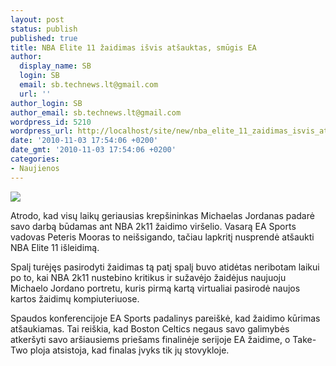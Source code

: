 ```yaml
---
layout: post
status: publish
published: true
title: NBA Elite 11 žaidimas išvis atšauktas, smūgis EA
author:
  display_name: SB
  login: SB
  email: sb.technews.lt@gmail.com
  url: ''
author_login: SB
author_email: sb.technews.lt@gmail.com
wordpress_id: 5210
wordpress_url: http://localhost/site/new/nba_elite_11_zaidimas_isvis_atsauktas_smugis_ea/
date: '2010-11-03 17:54:06 +0200'
date_gmt: '2010-11-03 17:54:06 +0200'
categories:
- Naujienos
---
```

<div class="imgright"><img src="http://www.ipix.lt/images/38238974.jpg"  /></div>
<p>Atrodo, kad visų laikų geriausias krepšininkas Michaelas Jordanas padarė savo darbą būdamas ant NBA 2k11 žaidimo viršelio. Vasarą EA Sports vadovas Peteris Mooras to neišsigando, tačiau lapkritį nusprendė atšaukti NBA Elite 11 išleidimą.</p>
<p>Spalį turėjęs pasirodyti žaidimas tą patį spalį buvo atidėtas neribotam laikui po to, kai NBA 2k11 nustebino kritikus ir sužavėjo žaidėjus naujuoju Michaelo Jordano portretu, kuris pirmą kartą virtualiai pasirodė naujos kartos žaidimų kompiuteriuose.</p>
<p>Spaudos konferencijoje EA Sports padalinys pareiškė, kad žaidimo kūrimas atšaukiamas. Tai reiškia, kad Boston Celtics negaus savo galimybės atkeršyti savo aršiausiems priešams finalinėje serijoje EA žaidime, o Take-Two ploja atsistoja, kad finalas įvyks tik jų stovykloje.<br /></p>
